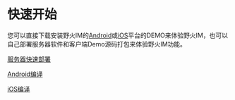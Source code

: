 # 快速开始
您可以直接下载安装野火IM的[Android](https://github.com/wildfirechat/android-chat/releases)或[iOS](itms-apps://itunes.apple.com/cn/app/1450256455?mt=8)平台的DEMO来体验野火IM，也可以自己部署服务器软件和客户端Demo源码打包来体验野火IM功能。

[服务器快速部署](server.md)

[Android编译](android.md)

[iOS编译](iOS.md)

